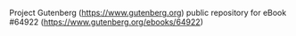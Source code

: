 Project Gutenberg (https://www.gutenberg.org) public repository for
eBook #64922 (https://www.gutenberg.org/ebooks/64922)
